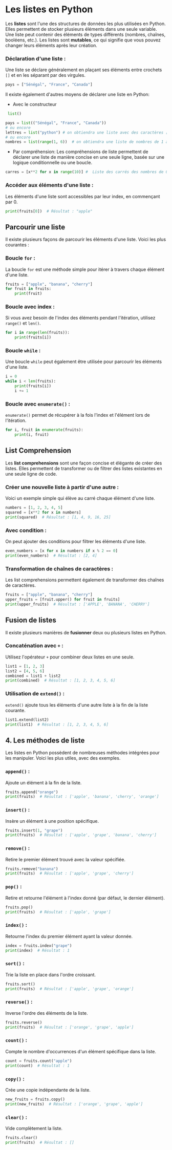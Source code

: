 # Les listes en Python

Les **listes** sont l'une des structures de données les plus utilisées en Python. Elles permettent de stocker plusieurs éléments dans une seule variable. Une liste peut contenir des éléments de types différents (nombres, chaînes, booléens, etc.). Les listes sont **mutables**, ce qui signifie que vous pouvez changer leurs éléments après leur création.

### **Déclaration d'une liste** :
Une liste se déclare généralement en plaçant ses éléments entre crochets `[]` et en les séparant par des virgules.

```python
pays = ["Sénégal", "France", "Canada"]
```
Il existe également d'autres moyens de déclarer une liste en Python:
* Avec le constructeur 
```python
 list()
 ```
```python 
pays = list(("Sénégal", "France", "Canada")) 
# ou encore
lettres = list("python") # on obtiendra une liste avec des caractères ["p", "y", "t", "h", "o", "n"]
# ou encore
nombres = list(range(1, 6))  # on obtiendra une liste de nombres de 1 à 5
```
* Par compréhension: Les compréhensions de liste permettent de déclarer une liste de manière concise en une seule ligne, basée sur une logique conditionnelle ou une boucle.

```python
carres = [x**2 for x in range(10)] #  Liste des carrés des nombres de 0 à 9 
```

### **Accéder aux éléments d'une liste** :
Les éléments d'une liste sont accessibles par leur index, en commençant par 0.

```python
print(fruits[0])  # Résultat : "apple"
```

## Parcourir une liste
Il existe plusieurs façons de parcourir les éléments d'une liste. Voici les plus courantes :

### **Boucle `for`** :
La boucle `for` est une méthode simple pour itérer à travers chaque élément d'une liste.

```python
fruits = ["apple", "banana", "cherry"]
for fruit in fruits:
    print(fruit)
```

### **Boucle avec index** :
Si vous avez besoin de l'index des éléments pendant l'itération, utilisez `range()` et `len()`.

```python
for i in range(len(fruits)):
    print(fruits[i])
```

### **Boucle `while`** :
Une boucle `while` peut également être utilisée pour parcourir les éléments d'une liste.

```python
i = 0
while i < len(fruits):
    print(fruits[i])
    i += 1
```

### **Boucle avec `enumerate()`** :
`enumerate()` permet de récupérer à la fois l'index et l'élément lors de l'itération.

```python
for i, fruit in enumerate(fruits):
    print(i, fruit)
```

## List Comprehension
Les **list comprehensions** sont une façon concise et élégante de créer des listes. Elles permettent de transformer ou de filtrer des listes existantes en une seule ligne de code.

### **Créer une nouvelle liste à partir d'une autre** :
Voici un exemple simple qui élève au carré chaque élément d'une liste.

```python
numbers = [1, 2, 3, 4, 5]
squared = [x**2 for x in numbers]
print(squared)  # Résultat : [1, 4, 9, 16, 25]
```

### **Avec condition** :
On peut ajouter des conditions pour filtrer les éléments d'une liste.

```python
even_numbers = [x for x in numbers if x % 2 == 0]
print(even_numbers)  # Résultat : [2, 4]
```

### **Transformation de chaînes de caractères** :
Les list comprehensions permettent également de transformer des chaînes de caractères.

```python
fruits = ["apple", "banana", "cherry"]
upper_fruits = [fruit.upper() for fruit in fruits]
print(upper_fruits)  # Résultat : ['APPLE', 'BANANA', 'CHERRY']
```

## Fusion de listes
Il existe plusieurs manières de **fusionner** deux ou plusieurs listes en Python.

### **Concaténation avec `+`** :
Utilisez l'opérateur `+` pour combiner deux listes en une seule.

```python
list1 = [1, 2, 3]
list2 = [4, 5, 6]
combined = list1 + list2
print(combined)  # Résultat : [1, 2, 3, 4, 5, 6]
```

### **Utilisation de `extend()`** :
`extend()` ajoute tous les éléments d'une autre liste à la fin de la liste courante.

```python
list1.extend(list2)
print(list1)  # Résultat : [1, 2, 3, 4, 5, 6]
```

## 4. Les méthodes de liste
Les listes en Python possèdent de nombreuses méthodes intégrées pour les manipuler. Voici les plus utiles, avec des exemples.

### **`append()`** :
Ajoute un élément à la fin de la liste.

```python
fruits.append("orange")
print(fruits)  # Résultat : ['apple', 'banana', 'cherry', 'orange']
```

### **`insert()`** :
Insère un élément à une position spécifique.

```python
fruits.insert(1, "grape")
print(fruits)  # Résultat : ['apple', 'grape', 'banana', 'cherry']
```

### **`remove()`** :
Retire le premier élément trouvé avec la valeur spécifiée.

```python
fruits.remove("banana")
print(fruits)  # Résultat : ['apple', 'grape', 'cherry']
```

### **`pop()`** :
Retire et retourne l'élément à l'index donné (par défaut, le dernier élément).

```python
fruits.pop()
print(fruits)  # Résultat : ['apple', 'grape']
```

### **`index()`** :
Retourne l'index du premier élément ayant la valeur donnée.

```python
index = fruits.index("grape")
print(index)  # Résultat : 1
```

### **`sort()`** :
Trie la liste en place dans l'ordre croissant.

```python
fruits.sort()
print(fruits)  # Résultat : ['apple', 'grape', 'orange']
```

### **`reverse()`** :
Inverse l'ordre des éléments de la liste.

```python
fruits.reverse()
print(fruits)  # Résultat : ['orange', 'grape', 'apple']
```

### **`count()`** :
Compte le nombre d'occurrences d'un élément spécifique dans la liste.

```python
count = fruits.count("apple")
print(count)  # Résultat : 1
```

### **`copy()`** :
Crée une copie indépendante de la liste.

```python
new_fruits = fruits.copy()
print(new_fruits)  # Résultat : ['orange', 'grape', 'apple']
```

### **`clear()`** :
Vide complètement la liste.

```python
fruits.clear()
print(fruits)  # Résultat : []
```